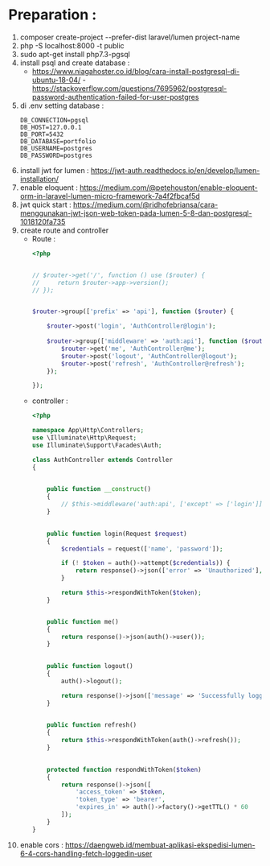 # Preparation :
1. composer create-project --prefer-dist laravel/lumen project-name
2. php -S localhost:8000 -t public
3. sudo apt-get install php7.3-pgsql
4. install psql and create database :
    - https://www.niagahoster.co.id/blog/cara-install-postgresql-di-ubuntu-18-04/ 
    -https://stackoverflow.com/questions/7695962/postgresql-password-authentication-failed-for-user-postgres
5. di .env setting database :
    ```
    DB_CONNECTION=pgsql
    DB_HOST=127.0.0.1
    DB_PORT=5432
    DB_DATABASE=portfolio
    DB_USERNAME=postgres
    DB_PASSWORD=postgres
    ```
6. install jwt for lumen : https://jwt-auth.readthedocs.io/en/develop/lumen-installation/
7. enable eloquent : https://medium.com/@petehouston/enable-eloquent-orm-in-laravel-lumen-micro-framework-7a4f2fbcaf5d
8. jwt quick start : https://medium.com/@ridhofebriansa/cara-menggunakan-jwt-json-web-token-pada-lumen-5-8-dan-postgresql-1018120fa735
9. create route and controller
    - Route :
        ```php
        <?php


        // $router->get('/', function () use ($router) {
        //     return $router->app->version();
        // });


        $router->group(['prefix' => 'api'], function ($router) {

            $router->post('login', 'AuthController@login');
            
            $router->group(['middleware' => 'auth:api'], function ($router) {
                $router->get('me', 'AuthController@me');
                $router->post('logout', 'AuthController@logout');
                $router->post('refresh', 'AuthController@refresh');
            });

        });

        ```
    - controller :
        ```php
        <?php

        namespace App\Http\Controllers;
        use \Illuminate\Http\Request;
        use Illuminate\Support\Facades\Auth;

        class AuthController extends Controller
        {

            
            public function __construct()
            {
                // $this->middleware('auth:api', ['except' => ['login']]);
            }
            

            public function login(Request $request)
            {
                $credentials = request(['name', 'password']);

                if (! $token = auth()->attempt($credentials)) {
                    return response()->json(['error' => 'Unauthorized'], 401);
                }

                return $this->respondWithToken($token);
            }


            public function me()
            {
                return response()->json(auth()->user());
            }

            
            public function logout()
            {
                auth()->logout();

                return response()->json(['message' => 'Successfully logged out']);
            }

            
            public function refresh()
            {
                return $this->respondWithToken(auth()->refresh());
            }

            
            protected function respondWithToken($token)
            {
                return response()->json([
                    'access_token' => $token,
                    'token_type' => 'bearer',
                    'expires_in' => auth()->factory()->getTTL() * 60
                ]);
            }
        }
        ```
10. enable cors : https://daengweb.id/membuat-aplikasi-ekspedisi-lumen-6-4-cors-handling-fetch-loggedin-user


